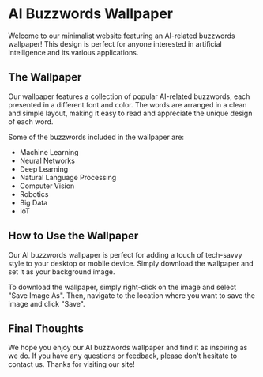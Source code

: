 <!--
Write me markdown content of website with wallpaper:

"A minimalist design featuring AI-related buzzwords in different fonts and colors"

The header of the page should not be copy of the text but rather a real content of the website which is using this wallpaper.

- Feel free to use structure like headings, bullets, numbering, blockquotes, paragraphs, horizontal lines, etc.
- You can use formatting like bold or _italic_
- You can include UTF-8 emojis
- Links should be only #hash anchors (and you can refer to the document itself)
- Do not include images
-->

<!--font:Inter.-->

# AI Buzzwords Wallpaper

Welcome to our minimalist website featuring an AI-related buzzwords wallpaper! This design is perfect for anyone interested in artificial intelligence and its various applications.

## The Wallpaper

Our wallpaper features a collection of popular AI-related buzzwords, each presented in a different font and color. The words are arranged in a clean and simple layout, making it easy to read and appreciate the unique design of each word.

Some of the buzzwords included in the wallpaper are:

- Machine Learning
- Neural Networks
- Deep Learning
- Natural Language Processing
- Computer Vision
- Robotics
- Big Data
- IoT

## How to Use the Wallpaper

Our AI buzzwords wallpaper is perfect for adding a touch of tech-savvy style to your desktop or mobile device. Simply download the wallpaper and set it as your background image.

To download the wallpaper, simply right-click on the image and select "Save Image As". Then, navigate to the location where you want to save the image and click "Save".

## Final Thoughts

We hope you enjoy our AI buzzwords wallpaper and find it as inspiring as we do. If you have any questions or feedback, please don't hesitate to contact us. Thanks for visiting our site!
